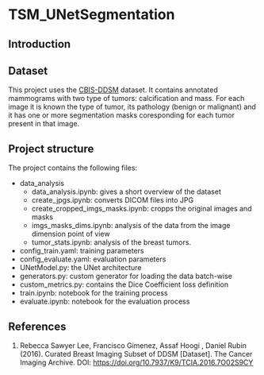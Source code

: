 # TSM_UNetSegmentation

## Introduction

## Dataset
This project uses the [CBIS-DDSM](https://wiki.cancerimagingarchive.net/display/Public/CBIS-DDSM#97944ee0e4a54b15a8479efafa2064dd) dataset. It contains annotated mammograms with two type of tumors: calcification and mass. For each image it is known the type of tumor, its pathology (benign or malignant) and it has one or more segmentation masks coresponding for each tumor present in that image. 

## Project structure
The project contains the following files:
- data_analysis
  - data_analysis.ipynb: gives a short overview of the dataset
  - create_jpgs.ipynb: converts DICOM files into JPG
  - create_cropped_imgs_masks.ipynb: cropps the original images and masks
  - imgs_masks_dims.ipynb: analysis of the data from the image dimension point of view
  - tumor_stats.ipynb: analysis of the breast tumors.
- config_train.yaml: training parameters
- config_evaluate.yaml: evaluation parameters
- UNetModel.py: the UNet architecture
- generators.py: custom generator for loading the data batch-wise
- custom_metrics.py: contains the Dice Coefficient loss definition
- train.ipynb: notebook for the training process 
- evaluate.ipynb: notebook for the evaluation process

## References
1.  Rebecca Sawyer Lee, Francisco Gimenez, Assaf Hoogi , Daniel Rubin  (2016). Curated Breast Imaging Subset of DDSM [Dataset]. The Cancer Imaging Archive. DOI:  https://doi.org/10.7937/K9/TCIA.2016.7O02S9CY
